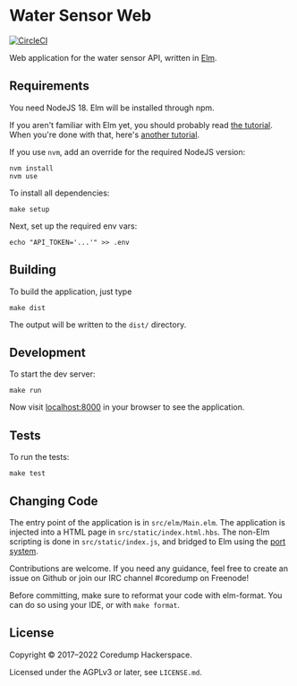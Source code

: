 # Water Sensor Web

[![CircleCI][circle-ci-badge]][circle-ci]

Web application for the water sensor API, written in
[Elm](http://elm-lang.org/).

## Requirements

You need NodeJS 18. Elm will be installed through npm.

If you aren't familiar with Elm yet, you should probably read [the
tutorial](https://guide.elm-lang.org/). When you're done with that,
here's [another tutorial](https://www.elm-tutorial.org/).

If you use `nvm`, add an override for the required NodeJS version:

    nvm install
    nvm use

To install all dependencies:

    make setup

Next, set up the required env vars:

    echo "API_TOKEN='...'" >> .env

## Building

To build the application, just type

    make dist

The output will be written to the `dist/` directory.

## Development

To start the dev server:

    make run

Now visit [localhost:8000](http://localhost:8000/) in your browser
to see the application.

## Tests

To run the tests:

    make test

## Changing Code

The entry point of the application is in `src/elm/Main.elm`. The application is
injected into a HTML page in `src/static/index.html.hbs`. The non-Elm scripting
is done in `src/static/index.js`, and bridged to Elm using the [port
system](https://guide.elm-lang.org/interop/javascript.html).

Contributions are welcome. If you need any guidance, feel free to create an
issue on Github or join our IRC channel #coredump on Freenode!

Before committing, make sure to reformat your code with elm-format. You can do
so using your IDE, or with `make format`.

## License

Copyright © 2017–2022 Coredump Hackerspace.

Licensed under the AGPLv3 or later, see `LICENSE.md`.


<!-- Badges -->
[circle-ci]: https://circleci.com/gh/gfroerli/web/tree/master
[circle-ci-badge]: https://circleci.com/gh/gfroerli/web/tree/master.svg?style=shield
